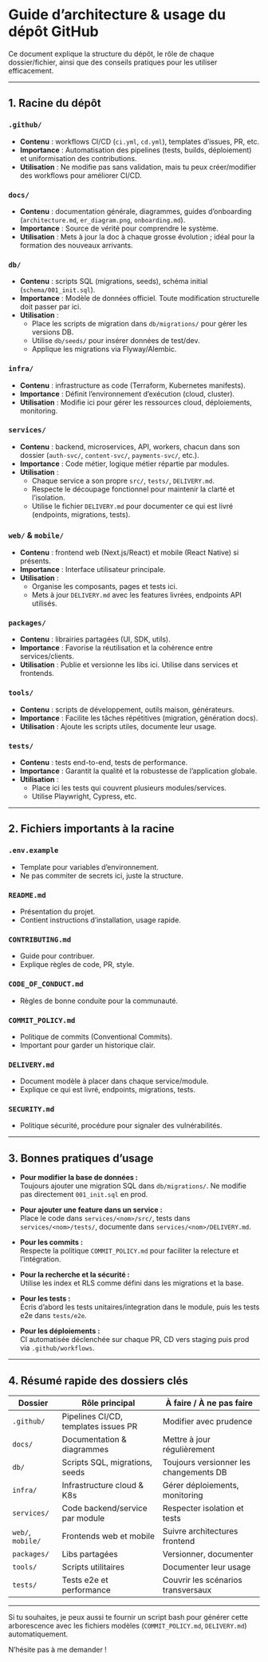 # Guide d’architecture & usage du dépôt GitHub

Ce document explique la structure du dépôt, le rôle de chaque dossier/fichier, ainsi que des conseils pratiques pour les utiliser efficacement.

---

## 1. Racine du dépôt

### `.github/`
- **Contenu** : workflows CI/CD (`ci.yml`, `cd.yml`), templates d’issues, PR, etc.
- **Importance** : Automatisation des pipelines (tests, builds, déploiement) et uniformisation des contributions.
- **Utilisation** : Ne modifie pas sans validation, mais tu peux créer/modifier des workflows pour améliorer CI/CD.

### `docs/`
- **Contenu** : documentation générale, diagrammes, guides d’onboarding (`architecture.md`, `er_diagram.png`, `onboarding.md`).
- **Importance** : Source de vérité pour comprendre le système.
- **Utilisation** : Mets à jour la doc à chaque grosse évolution ; idéal pour la formation des nouveaux arrivants.

### `db/`
- **Contenu** : scripts SQL (migrations, seeds), schéma initial (`schema/001_init.sql`).
- **Importance** : Modèle de données officiel. Toute modification structurelle doit passer par ici.
- **Utilisation** :  
  - Place les scripts de migration dans `db/migrations/` pour gérer les versions DB.  
  - Utilise `db/seeds/` pour insérer données de test/dev.  
  - Applique les migrations via Flyway/Alembic.

### `infra/`
- **Contenu** : infrastructure as code (Terraform, Kubernetes manifests).
- **Importance** : Définit l’environnement d’exécution (cloud, cluster).
- **Utilisation** : Modifie ici pour gérer les ressources cloud, déploiements, monitoring.

### `services/`
- **Contenu** : backend, microservices, API, workers, chacun dans son dossier (`auth-svc/`, `content-svc/`, `payments-svc/`, etc.).
- **Importance** : Code métier, logique métier répartie par modules.
- **Utilisation** :  
  - Chaque service a son propre `src/`, `tests/`, `DELIVERY.md`.  
  - Respecte le découpage fonctionnel pour maintenir la clarté et l’isolation.  
  - Utilise le fichier `DELIVERY.md` pour documenter ce qui est livré (endpoints, migrations, tests).

### `web/` & `mobile/`
- **Contenu** : frontend web (Next.js/React) et mobile (React Native) si présents.
- **Importance** : Interface utilisateur principale.
- **Utilisation** :  
  - Organise les composants, pages et tests ici.  
  - Mets à jour `DELIVERY.md` avec les features livrées, endpoints API utilisés.

### `packages/`
- **Contenu** : librairies partagées (UI, SDK, utils).
- **Importance** : Favorise la réutilisation et la cohérence entre services/clients.
- **Utilisation** : Publie et versionne les libs ici. Utilise dans services et frontends.

### `tools/`
- **Contenu** : scripts de développement, outils maison, générateurs.
- **Importance** : Facilite les tâches répétitives (migration, génération docs).
- **Utilisation** : Ajoute les scripts utiles, documente leur usage.

### `tests/`
- **Contenu** : tests end-to-end, tests de performance.
- **Importance** : Garantit la qualité et la robustesse de l’application globale.
- **Utilisation** :  
  - Place ici les tests qui couvrent plusieurs modules/services.  
  - Utilise Playwright, Cypress, etc.

---

## 2. Fichiers importants à la racine

### `.env.example`
- Template pour variables d’environnement.
- Ne pas commiter de secrets ici, juste la structure.

### `README.md`
- Présentation du projet.
- Contient instructions d’installation, usage rapide.

### `CONTRIBUTING.md`
- Guide pour contribuer.
- Explique règles de code, PR, style.

### `CODE_OF_CONDUCT.md`
- Règles de bonne conduite pour la communauté.

### `COMMIT_POLICY.md`
- Politique de commits (Conventional Commits).
- Important pour garder un historique clair.

### `DELIVERY.md`
- Document modèle à placer dans chaque service/module.
- Explique ce qui est livré, endpoints, migrations, tests.

### `SECURITY.md`
- Politique sécurité, procédure pour signaler des vulnérabilités.

---

## 3. Bonnes pratiques d’usage

- **Pour modifier la base de données :**  
  Toujours ajouter une migration SQL dans `db/migrations/`. Ne modifie pas directement `001_init.sql` en prod.

- **Pour ajouter une feature dans un service :**  
  Place le code dans `services/<nom>/src/`, tests dans `services/<nom>/tests/`, documente dans `services/<nom>/DELIVERY.md`.

- **Pour les commits :**  
  Respecte la politique `COMMIT_POLICY.md` pour faciliter la relecture et l’intégration.

- **Pour la recherche et la sécurité :**  
  Utilise les index et RLS comme défini dans les migrations et la base.

- **Pour les tests :**  
  Écris d’abord les tests unitaires/integration dans le module, puis les tests e2e dans `tests/e2e`.

- **Pour les déploiements :**  
  CI automatisée déclenchée sur chaque PR, CD vers staging puis prod via `.github/workflows`.

---

## 4. Résumé rapide des dossiers clés

| Dossier       | Rôle principal                           | À faire / À ne pas faire               |
|---------------|----------------------------------------|---------------------------------------|
| `.github/`    | Pipelines CI/CD, templates issues PR   | Modifier avec prudence                  |
| `docs/`       | Documentation & diagrammes              | Mettre à jour régulièrement            |
| `db/`         | Scripts SQL, migrations, seeds          | Toujours versionner les changements DB |
| `infra/`      | Infrastructure cloud & K8s              | Gérer déploiements, monitoring          |
| `services/`   | Code backend/service par module         | Respecter isolation et tests            |
| `web/`, `mobile/` | Frontends web et mobile             | Suivre architectures frontend           |
| `packages/`   | Libs partagées                          | Versionner, documenter                   |
| `tools/`      | Scripts utilitaires                     | Documenter leur usage                    |
| `tests/`      | Tests e2e et performance                | Couvrir les scénarios transversaux      |

---

Si tu souhaites, je peux aussi te fournir un script bash pour générer cette arborescence avec les fichiers modèles (`COMMIT_POLICY.md`, `DELIVERY.md`) automatiquement.  

N’hésite pas à me demander !

